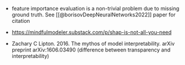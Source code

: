 
- feature importance evaluation is a non-trivial problem due to missing ground truth. See [[@borisovDeepNeuralNetworks2022]] paper for citation
- https://mindfulmodeler.substack.com/p/shap-is-not-all-you-need

- Zachary C Lipton. 2016. The mythos of model interpretability. arXiv preprint arXiv:1606.03490 (difference between transparency and interpretability)
